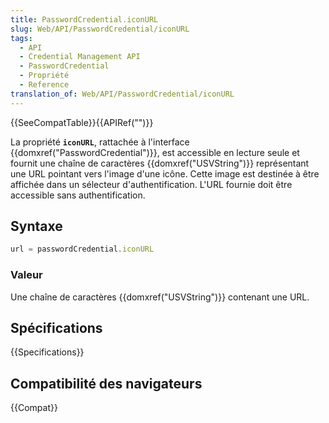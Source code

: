```yaml
---
title: PasswordCredential.iconURL
slug: Web/API/PasswordCredential/iconURL
tags:
  - API
  - Credential Management API
  - PasswordCredential
  - Propriété
  - Reference
translation_of: Web/API/PasswordCredential/iconURL
---
```

{{SeeCompatTable}}{{APIRef("")}}

La propriété **`iconURL`**, rattachée à l'interface {{domxref("PasswordCredential")}}, est accessible en lecture seule et fournit une chaîne de caractères {{domxref("USVString")}} représentant une URL pointant vers l'image d'une icône. Cette image est destinée à être affichée dans un sélecteur d'authentification. L'URL fournie doit être accessible sans authentification.

## Syntaxe

```js
url = passwordCredential.iconURL
```

### Valeur

Une chaîne de caractères {{domxref("USVString")}} contenant une URL.

## Spécifications

{{Specifications}}

## Compatibilité des navigateurs

{{Compat}}
